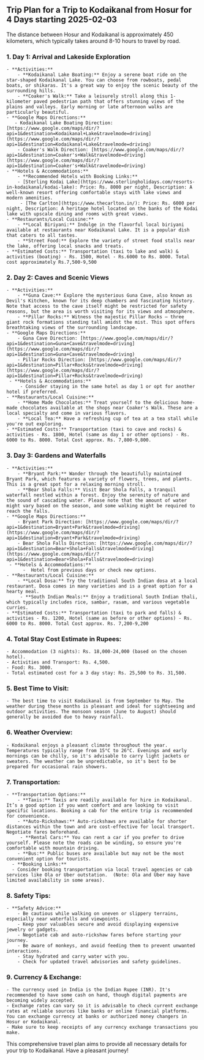 ## Trip Plan for a Trip to Kodaikanal from Hosur for 4 Days starting 2025-02-03

The distance between Hosur and Kodaikanal is approximately 450 kilometers, which typically takes around 8-10 hours to travel by road.

### 1. Day 1: Arrival and Lakeside Exploration
    - **Activities:**
        - **Kodaikanal Lake Boating:** Enjoy a serene boat ride on the star-shaped Kodaikanal Lake. You can choose from rowboats, pedal boats, or shikaras. It's a great way to enjoy the scenic beauty of the surrounding hills.
        - **Coaker's Walk:** Take a leisurely stroll along this 1-kilometer paved pedestrian path that offers stunning views of the plains and valleys. Early morning or late afternoon walks are particularly beautiful.
    - **Google Maps Directions:**
       - Kodaikanal Lake Boating Direction: [https://www.google.com/maps/dir/?api=1&destination=Kodaikanal+Lake&travelmode=driving](https://www.google.com/maps/dir/?api=1&destination=Kodaikanal+Lake&travelmode=driving)
        - Coaker's Walk Direction: [https://www.google.com/maps/dir/?api=1&destination=Coaker's+Walk&travelmode=driving](https://www.google.com/maps/dir/?api=1&destination=Coaker's+Walk&travelmode=driving)
    - **Hotels & Accommodations:**
        - **Recommended Hotels with Booking Links:**
        - [Sterling Kodai Lake](https://www.sterlingholidays.com/resorts-in-kodaikanal/kodai-lake): Price: Rs. 8000 per night, Description: A well-known resort offering comfortable stays with lake views and modern amenities.
         - [The Carlton](https://www.thecarlton.in/): Price: Rs. 6000 per night, Description: A heritage hotel located on the banks of the Kodai lake with upscale dining and rooms with great views.
    - **Restaurants/Local Cuisine:**
        - **Local Biriyani:** Indulge in the flavorful local biriyani available at restaurants near Kodaikanal Lake. It is a popular dish that caters to all tastes.
        - **Street Food:** Explore the variety of street food stalls near the lake, offering local snacks and treats.
    - **Estimated Costs:** Transportation (taxi to lake and walk) & activities (boating) - Rs. 1500, Hotel - Rs.6000 to Rs. 8000. Total cost approximately Rs.7,500-9,500

### 2. Day 2: Caves and Scenic Views
    - **Activities:**
        - **Guna Cave:** Explore the mysterious Guna Cave, also known as Devil's Kitchen, known for its deep chambers and fascinating history. Note that access to the cave itself might be restricted for safety reasons, but the area is worth visiting for its views and atmosphere.
        - **Pillar Rocks:** Witness the majestic Pillar Rocks – three giant rock formations standing tall amidst the mist. This spot offers breathtaking views of the surrounding landscape.
    - **Google Maps Directions:**
        - Guna Cave Direction: [https://www.google.com/maps/dir/?api=1&destination=Guna+Cave&travelmode=driving](https://www.google.com/maps/dir/?api=1&destination=Guna+Cave&travelmode=driving)
        - Pillar Rocks Direction: [https://www.google.com/maps/dir/?api=1&destination=Pillar+Rocks&travelmode=driving](https://www.google.com/maps/dir/?api=1&destination=Pillar+Rocks&travelmode=driving)
     - **Hotels & Accommodations:**
         - Consider staying in the same hotel as day 1 or opt for another hotel if preferred.
    - **Restaurants/Local Cuisine:**
        - **Home Made Chocolates:** Treat yourself to the delicious home-made chocolates available at the shops near Coaker's Walk. These are a local specialty and come in various flavors.
        - **Local Tea:** Have a refreshing cup of tea at a tea stall while you're out exploring.
    - **Estimated Costs:** Transportation (taxi to cave and rocks) & activities - Rs. 1800, Hotel (same as day 1 or other options) - Rs. 6000 to Rs. 8000. Total Cost approx. Rs. 7,800-9,800.

### 3. Day 3: Gardens and Waterfalls
    - **Activities:**
        - **Bryant Park:** Wander through the beautifully maintained Bryant Park, which features a variety of flowers, trees, and plants. This is a great spot for a relaxing morning stroll.
        - **Bear Shola Falls:** Visit Bear Shola Falls, a tranquil waterfall nestled within a forest. Enjoy the serenity of nature and the sound of cascading water. Please note that the amount of water might vary based on the season, and some walking might be required to reach the falls.
    - **Google Maps Directions:**
        - Bryant Park Direction: [https://www.google.com/maps/dir/?api=1&destination=Bryant+Park&travelmode=driving](https://www.google.com/maps/dir/?api=1&destination=Bryant+Park&travelmode=driving)
        - Bear Shola Falls Direction: [https://www.google.com/maps/dir/?api=1&destination=Bear+Shola+Falls&travelmode=driving](https://www.google.com/maps/dir/?api=1&destination=Bear+Shola+Falls&travelmode=driving)
     - **Hotels & Accommodations:**
          -  Hotel from previous days or check new options.
    - **Restaurants/Local Cuisine:**
        - **Local Dosa:** Try the traditional South Indian dosa at a local restaurant. Dosa comes in many varieties and is a great option for a hearty meal.
         - **South Indian Meals:** Enjoy a traditional South Indian thali, which typically includes rice, sambar, rasam, and various vegetable curries.
    - **Estimated Costs:** Transportation (taxi to park and falls) & activities - Rs. 1200, Hotel (same as before or other options) - Rs. 6000 to Rs. 8000. Total Cost approx. Rs. 7,200-9,200

### 4. Total Stay Cost Estimate in Rupees:
    - Accommodation (3 nights): Rs. 18,000-24,000 (based on the chosen hotel).
    - Activities and Transport: Rs. 4,500.
    - Food: Rs. 3000.
    - Total estimated cost for a 3 day stay: Rs. 25,500 to Rs. 31,500.

### 5. Best Time to Visit:
    - The best time to visit Kodaikanal is from September to May. The weather during these months is pleasant and ideal for sightseeing and outdoor activities. The monsoon season (June to August) should generally be avoided due to heavy rainfall.

### 6. Weather Overview:
    - Kodaikanal enjoys a pleasant climate throughout the year. Temperatures typically range from 15°C to 26°C. Evenings and early mornings can be chilly, so it's advisable to carry light jackets or sweaters. The weather can be unpredictable, so it's best to be prepared for occasional rain showers.

### 7. Transportation:
    - **Transportation Options:**
        - **Taxis:** Taxis are readily available for hire in Kodaikanal. It’s a good option if you want comfort and are looking to visit specific locations. Booking a cab for the entire trip is recommended for convenience.
        - **Auto-Rickshaws:** Auto-rickshaws are available for shorter distances within the town and are cost-effective for local transport. Negotiate fares beforehand.
         - **Rental Cars:** You can rent a car if you prefer to drive yourself. Please note the roads can be winding, so ensure you're comfortable with mountain driving.
        - **Bus:** Public buses are available but may not be the most convenient option for tourists.
      - **Booking Links:**
      - Consider booking transportation via local travel agencies or cab services like Ola or Uber outstation.  (Note: Ola and Uber may have limited availability in some areas).
### 8. Safety Tips:
    - **Safety Advice:**
        - Be cautious while walking on uneven or slippery terrains, especially near waterfalls and viewpoints.
        - Keep your valuables secure and avoid displaying expensive jewelry or gadgets.
        - Negotiate cab and auto-rickshaw fares before starting your journey.
        - Be aware of monkeys, and avoid feeding them to prevent unwanted interactions.
        - Stay hydrated and carry water with you.
        - Check for updated travel advisories and safety guidelines.

### 9. Currency & Exchange:
    - The currency used in India is the Indian Rupee (INR). It's recommended to have some cash on hand, though digital payments are becoming widely accepted.
    - Exchange rates can vary so it is advisable to check current exchange rates at reliable sources like banks or online financial platforms. You can exchange currency at banks or authorized money changers in Hosur or Kodaikanal.
    - Make sure to keep receipts of any currency exchange transactions you make.

This comprehensive travel plan aims to provide all necessary details for your trip to Kodaikanal. Have a pleasant journey!